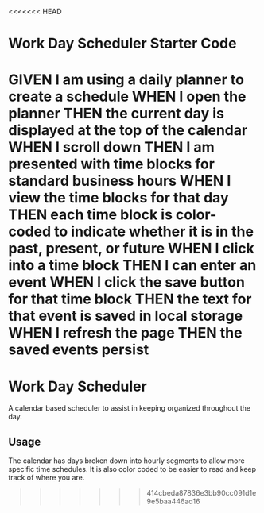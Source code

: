<<<<<<< HEAD
# Work Day Scheduler Starter Code

GIVEN I am using a daily planner to create a schedule
WHEN I open the planner
THEN the current day is displayed at the top of the calendar
WHEN I scroll down
THEN I am presented with time blocks for standard business hours
WHEN I view the time blocks for that day
THEN each time block is color-coded to indicate whether it is in the past, present, or future
WHEN I click into a time block
THEN I can enter an event
WHEN I click the save button for that time block
THEN the text for that event is saved in local storage
WHEN I refresh the page
THEN the saved events persist
=======
# Work Day Scheduler

A calendar based scheduler to assist in keeping organized throughout the day.

## Usage

The calendar has days broken down into hourly segments to allow more specific time schedules. It is also color coded to be easier to read and keep track of where you are. 

>>>>>>> 414cbeda87836e3bb90cc091d1e9e5baa446ad16
